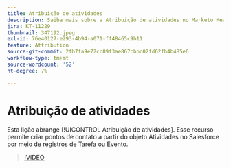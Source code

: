 ```yaml
---
title: Atribuição de atividades
description: Saiba mais sobre a Atribuição de atividades no Marketo Measure. Esse recurso permite criar pontos de contato a partir do objeto Atividades no Salesforce por meio de registros de Tarefa ou Evento.
jira: KT-11229
thumbnail: 347192.jpeg
exl-id: 76e40127-e293-4b94-a071-ff48465c9b11
feature: Attribution
source-git-commit: 2fb7fa9e72cc89f3ae867cbbc02fd62fb4b485e6
workflow-type: tm+mt
source-wordcount: '52'
ht-degree: 7%

---
```


# Atribuição de atividades

Esta lição abrange [!UICONTROL Atribuição de atividades]. Esse recurso permite criar pontos de contato a partir do objeto Atividades no Salesforce por meio de registros de Tarefa ou Evento.

>[!VIDEO](https://video.tv.adobe.com/v/347192/?quality=12&learn=on)
